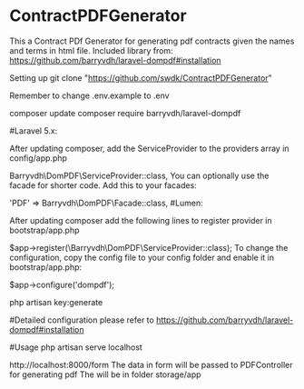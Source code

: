# ContractPDFGenerator

This a Contract PDf Generator for generating pdf contracts given the names and terms in html file.
Included library from:
https://github.com/barryvdh/laravel-dompdf#installation

Setting up
git clone "https://github.com/swdk/ContractPDFGenerator"

Remember to change .env.example to .env


composer update
composer require barryvdh/laravel-dompdf


#Laravel 5.x:

After updating composer, add the ServiceProvider to the providers array in config/app.php

Barryvdh\DomPDF\ServiceProvider::class,
You can optionally use the facade for shorter code. Add this to your facades:

'PDF' => Barryvdh\DomPDF\Facade::class,
#Lumen:

After updating composer add the following lines to register provider in bootstrap/app.php

$app->register(\Barryvdh\DomPDF\ServiceProvider::class);
To change the configuration, copy the config file to your config folder and enable it in bootstrap/app.php:

$app->configure('dompdf');

php artisan key:generate

#Detailed configuration please refer to https://github.com/barryvdh/laravel-dompdf#installation


#Usage
php artisan serve
localhost

http://localhost:8000/form
The data in form will be passed to PDFController for generating pdf
The will be in folder storage/app
